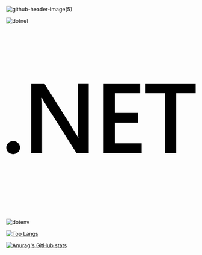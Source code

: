![github-header-image(5)](https://github.com/LitMgwebi/LitMgwebi/assets/29978279/041481c7-2779-4045-9dd0-5968cb8eaf18)
 

![dotnet](https://github.com/LitMgwebi/LitMgwebi/assets/29978279/257c94aa-d1de-43bb-aaae-602a230c690c)<svg role="img" viewBox="0 0 24 24" xmlns="http://www.w3.org/2000/svg"><title>.NET</title><path d="M24 8.77h-2.468v7.565h-1.425V8.77h-2.462V7.53H24zm-6.852 7.565h-4.821V7.53h4.63v1.24h-3.205v2.494h2.953v1.234h-2.953v2.604h3.396zm-6.708 0H8.882L4.78 9.863a2.896 2.896 0 0 1-.258-.51h-.036c.032.189.048.592.048 1.21v5.772H3.157V7.53h1.659l3.965 6.32c.167.261.275.442.323.54h.024c-.04-.233-.06-.629-.06-1.185V7.529h1.372zm-8.703-.693a.868.829 0 0 1-.869.829.868.829 0 0 1-.868-.83.868.829 0 0 1 .868-.828.868.829 0 0 1 .869.829Z"/></svg>

![dotenv](https://github.com/LitMgwebi/LitMgwebi/assets/29978279/8c9ce243-2366-49c3-bb87-b85be8cb2a58)

[![Top Langs](https://github-readme-stats.vercel.app/api/top-langs/?username=LitMgwebi&layout=pie)](https://github.com/anuraghazra/github-readme-stats)





[![Anurag's GitHub stats](https://github-readme-stats.vercel.app/api?username=LitMgwebi)](https://github.com/anuraghazra/github-readme-stats)  
